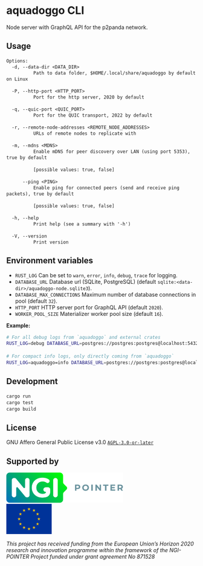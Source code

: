 # aquadoggo CLI

Node server with GraphQL API for the p2panda network.

## Usage

```
Options:
  -d, --data-dir <DATA_DIR>
          Path to data folder, $HOME/.local/share/aquadoggo by default on Linux

  -P, --http-port <HTTP_PORT>
          Port for the http server, 2020 by default

  -q, --quic-port <QUIC_PORT>
          Port for the QUIC transport, 2022 by default

  -r, --remote-node-addresses <REMOTE_NODE_ADDRESSES>
          URLs of remote nodes to replicate with

  -m, --mdns <MDNS>
          Enable mDNS for peer discovery over LAN (using port 5353), true by default

          [possible values: true, false]

      --ping <PING>
          Enable ping for connected peers (send and receive ping packets), true by default

          [possible values: true, false]

  -h, --help
          Print help (see a summary with '-h')

  -V, --version
          Print version
```

## Environment variables

* `RUST_LOG` Can be set to `warn`, `error`, `info`, `debug`, `trace` for logging.
* `DATABASE_URL` Database url (SQLite, PostgreSQL) (default `sqlite:<data-dir>/aquadoggo-node.sqlite3`).
* `DATABASE_MAX_CONNECTIONS` Maximum number of database connections in pool (default `32`).
* `HTTP_PORT` HTTP server port for GraphQL API (default `2020`).
* `WORKER_POOL_SIZE` Materializer worker pool size (default `16`).

**Example:**

```bash
# For all debug logs from `aquadoggo` and external crates
RUST_LOG=debug DATABASE_URL=postgres://postgres:postgres@localhost:5432/db cargo run

# For compact info logs, only directly coming from `aquadoggo`
RUST_LOG=aquadoggo=info DATABASE_URL=postgres://postgres:postgres@localhost:5432/db cargo run
```

## Development

```bash
cargo run
cargo test
cargo build
```

## License

GNU Affero General Public License v3.0 [`AGPL-3.0-or-later`](LICENSE)

## Supported by

<img src="https://raw.githubusercontent.com/p2panda/.github/main/assets/ngi-logo.png" width="auto" height="80px"><br />
<img src="https://raw.githubusercontent.com/p2panda/.github/main/assets/eu-flag-logo.png" width="auto" height="80px">

*This project has received funding from the European Union’s Horizon 2020 research and innovation programme within the framework of the NGI-POINTER Project funded under grant agreement No 871528*
